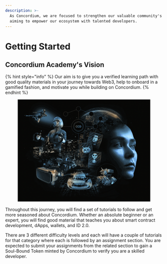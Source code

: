 ```yaml
---
description: >-
  As Concordium, we are focused to strengthen our valuable community's power and
  aiming to empower our ecosystem with talented developers.
---
```


# Getting Started

## Concordium Academy's Vision

{% hint style="info" %}
Our aim is to give you a verified learning path with good quality materials in your journey towards Web3, help to onboard in a gamified fashion, and motivate you while building on Concordium.
{% endhint %}

<figure><img src=".gitbook/assets/Screen Shot 2023-01-25 at 10.27.26.png" alt=""><figcaption></figcaption></figure>

Throughout this journey, you will find a set of tutorials to follow and get more seasoned about Concordium. Whether an absolute beginner or an expert, you will find good material that teaches you about smart contract development, dApps, wallets, and ID 2.0.

There are 3 different difficulty levels and each will have a couple of tutorials for that category where each is followed by an assignment section. You are expected to submit your assignments from the related section to gain a Soul-Bound Token minted by Concordium to verify you are a skilled developer.
